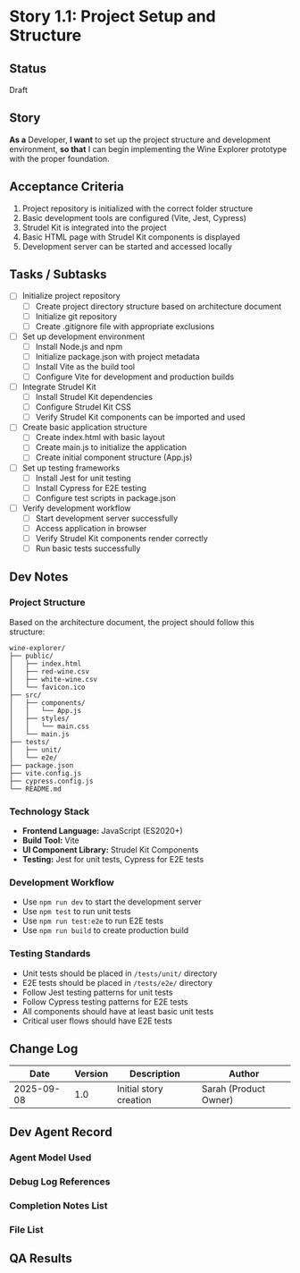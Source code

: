 # Story 1.1: Project Setup and Structure

## Status
Draft

## Story
**As a** Developer,
**I want** to set up the project structure and development environment,
**so that** I can begin implementing the Wine Explorer prototype with the proper foundation.

## Acceptance Criteria
1. Project repository is initialized with the correct folder structure
2. Basic development tools are configured (Vite, Jest, Cypress)
3. Strudel Kit is integrated into the project
4. Basic HTML page with Strudel Kit components is displayed
5. Development server can be started and accessed locally

## Tasks / Subtasks
- [ ] Initialize project repository
  - [ ] Create project directory structure based on architecture document
  - [ ] Initialize git repository
  - [ ] Create .gitignore file with appropriate exclusions
- [ ] Set up development environment
  - [ ] Install Node.js and npm
  - [ ] Initialize package.json with project metadata
  - [ ] Install Vite as the build tool
  - [ ] Configure Vite for development and production builds
- [ ] Integrate Strudel Kit
  - [ ] Install Strudel Kit dependencies
  - [ ] Configure Strudel Kit CSS
  - [ ] Verify Strudel Kit components can be imported and used
- [ ] Create basic application structure
  - [ ] Create index.html with basic layout
  - [ ] Create main.js to initialize the application
  - [ ] Create initial component structure (App.js)
- [ ] Set up testing frameworks
  - [ ] Install Jest for unit testing
  - [ ] Install Cypress for E2E testing
  - [ ] Configure test scripts in package.json
- [ ] Verify development workflow
  - [ ] Start development server successfully
  - [ ] Access application in browser
  - [ ] Verify Strudel Kit components render correctly
  - [ ] Run basic tests successfully

## Dev Notes
### Project Structure
Based on the architecture document, the project should follow this structure:
```
wine-explorer/
├── public/
│   ├── index.html
│   ├── red-wine.csv
│   ├── white-wine.csv
│   └── favicon.ico
├── src/
│   ├── components/
│   │   └── App.js
│   ├── styles/
│   │   └── main.css
│   └── main.js
├── tests/
│   ├── unit/
│   └── e2e/
├── package.json
├── vite.config.js
├── cypress.config.js
└── README.md
```

### Technology Stack
- **Frontend Language:** JavaScript (ES2020+)
- **Build Tool:** Vite
- **UI Component Library:** Strudel Kit Components
- **Testing:** Jest for unit tests, Cypress for E2E tests

### Development Workflow
- Use `npm run dev` to start the development server
- Use `npm test` to run unit tests
- Use `npm run test:e2e` to run E2E tests
- Use `npm run build` to create production build

### Testing Standards
- Unit tests should be placed in `/tests/unit/` directory
- E2E tests should be placed in `/tests/e2e/` directory
- Follow Jest testing patterns for unit tests
- Follow Cypress testing patterns for E2E tests
- All components should have at least basic unit tests
- Critical user flows should have E2E tests

## Change Log

| Date | Version | Description | Author |
|------|---------|-------------|--------|
| 2025-09-08 | 1.0 | Initial story creation | Sarah (Product Owner) |

## Dev Agent Record

### Agent Model Used

### Debug Log References

### Completion Notes List

### File List

## QA Results